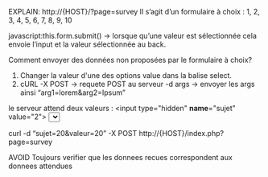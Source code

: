 EXPLAIN: http://{HOST}/?page=survey
Il s’agit d’un formulaire à choix : 1, 2, 3, 4, 5, 6, 7, 8, 9, 10

javascript:this.form.submit() → lorsque qu’une valeur est sélectionnée cela envoie l’input et la valeur sélectionnée au back.

Comment envoyer des données non proposées par le formulaire à choix? 
1. Changer la valeur d'une des options value dans la balise select.
2. cURL
	-X POST → requete POST au serveur
	-d args → envoyer les args ainsi “arg1=lorem&arg2=Ipsum”

le serveur attend deux valeurs :
<input type="hidden" **name**="sujet" value="2">
<select name="valeur" onchange="javascript:this.form.submit();">

curl -d “sujet=20&valeur=20” -X POST http://{HOST}/index.php?page=survey

AVOID
Toujours verifier que les donnees recues correspondent aux donnees attendues
